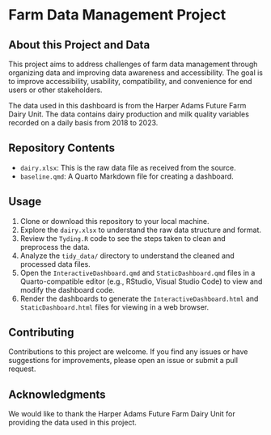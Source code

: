 # Farm Data Management Project

## About this Project and Data

This project aims to address challenges of farm data management through organizing data and improving data awareness and accessibility. The goal is to improve accessibility, usability, compatibility, and convenience for end users or other stakeholders.

The data used in this dashboard is from the Harper Adams Future Farm Dairy Unit. The data contains dairy production and milk quality variables recorded on a daily basis from 2018 to 2023.

## Repository Contents

- `dairy.xlsx`: This is the raw data file as received from the source.
- `baseline.qmd`: A Quarto Markdown file for creating a dashboard. 

## Usage

1. Clone or download this repository to your local machine.
2. Explore the `dairy.xlsx`  to understand the raw data structure and format.
3. Review the `Tyding.R` code to see the steps taken to clean and preprocess the data.
4. Analyze the `tidy_data/` directory to understand the cleaned and processed data files.
5. Open the `InteractiveDashboard.qmd` and `StaticDashboard.qmd` files in a Quarto-compatible editor (e.g., RStudio, Visual Studio Code) to view and modify the dashboard code.
6. Render the dashboards to generate the `InteractiveDashboard.html` and `StaticDashboard.html` files for viewing in a web browser.

## Contributing

Contributions to this project are welcome. If you find any issues or have suggestions for improvements, please open an issue or submit a pull request.

## Acknowledgments

We would like to thank the Harper Adams Future Farm Dairy Unit for providing the data used in this project.
